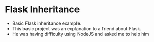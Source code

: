 # Flask Inheritance

- Basic Flask inheritance example.
- This basic project was an explanation to a friend about Flask.
- He was having difficulty using NodeJS and asked me to help him

